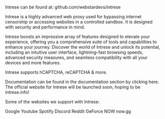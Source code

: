 Intrese can be found at: github.com/webstardevs/intrese

Intrese is a highly advanced web proxy used for bypassing internet censorship or accessing websites in a controlled sandbox. It is designed with security and performance in mind.

Intrese boosts an impressive array of features designed to elevate your experience, offering you a comprehensive suite of tools and capabilities to enhance your journey. Discover the world of Intrese and unlock its potential, including an intuitive user interface, lightning-fast browsing speeds, advanced security measures, and seamless compatibility with all your devices and more features.

Intrese supports hCAPTCHA, reCAPTCHA & more.

Documentation can be found in the documentation section by clicking here. The official website for Intrese will be launched soon, hoping to be intrese.info!

Some of the websites we support with Intrese:

Google
Youtube
Spotify
Discord
Reddit
GeForce NOW
now.gg








